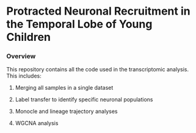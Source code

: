 # Protracted Neuronal Recruitment in the Temporal Lobe of Young Children

### Overview

This repository contains all the code used in the transcriptomic analysis. This includes:

1.  Merging all samples in a single dataset

2.  Label transfer to identify specific neuronal populations

3.  Monocle and lineage trajectory analyses

4.  WGCNA analysis
